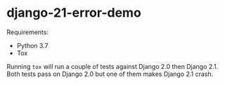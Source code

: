 # django-21-error-demo

Requirements:
* Python 3.7
* Tox

Running `tox` will run a couple of tests against 
Django 2.0 then Django 2.1. Both tests pass on Django 2.0
but one of them makes Django 2.1 crash.

